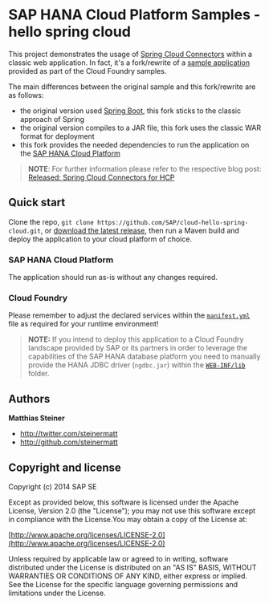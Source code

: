 SAP HANA Cloud Platform Samples - hello spring cloud
========

This project demonstrates the usage of [Spring Cloud Connectors](http://cloud.spring.io/spring-cloud-connectors/) within a classic web application. In fact, it's a fork/rewrite of a [sample application](https://github.com/cloudfoundry-samples/hello-spring-cloud) provided as part of the Cloud Foundry samples.

The main differences between the original sample and this fork/rewrite are as follows:

+ the original version used [Spring Boot](http://projects.spring.io/spring-boot/), this fork sticks to the classic approach of Spring
+ the original version compiles to a JAR file, this fork uses the classic WAR format for deployment
+ this fork provides the needed dependencies to run the application on the [SAP HANA Cloud Platform](http://hcp.sap.com)  

> **NOTE**: For further information please refer to the respective blog post: [Released: Spring Cloud Connectors for HCP](http://scn.sap.com/community/developer-center/cloud-platform/blog/2014/12/12/released-spring-cloud-connectors-for-hcp) 

Quick start
-----------

Clone the repo, `git clone https://github.com/SAP/cloud-hello-spring-cloud.git`, or [download the latest release](https://github.com/SAP/cloud-hello-spring-cloud/archive/master.zip), then run a Maven build and deploy the application to your cloud platform of choice. 

### SAP HANA Cloud Platform

The application should run as-is without any changes required. 

### Cloud Foundry

Please remember to adjust the declared services within the [`manifest.yml`](/manifest.yml) file as required for your runtime environment! 

> **NOTE:** If you intend to deploy this application to a Cloud Foundry landscape provided by SAP or its partners in order to leverage the capabilities of the SAP HANA database platform you need to manually provide the HANA JDBC driver (`ngdbc.jar`) within the [`WEB-INF/lib`](/src/main/webapp/WEB-INF/lib) folder. 



Authors
-------

**Matthias Steiner**

+ http://twitter.com/steinermatt
+ http://github.com/steinermatt


Copyright and license
---------------------

Copyright (c) 2014 SAP SE

Except as provided below, this software is licensed under the Apache License, Version 2.0 (the "License"); you may not use this software except in compliance with the License.You may obtain a copy of the License at:

[http://www.apache.org/licenses/LICENSE-2.0](http://www.apache.org/licenses/LICENSE-2.0)

Unless required by applicable law or agreed to in writing, software distributed under the License is distributed on an "AS IS" BASIS, WITHOUT WARRANTIES OR CONDITIONS OF ANY KIND, either express or implied. See the License for the specific language governing permissions and limitations under the License.
